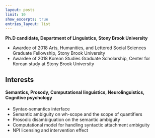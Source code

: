 ```yaml
---
layout: posts
limit: 10
show_excerpts: true
entries_layout: list
---
```




**Ph.D candidate, Department of Linguistics, Stony Brook University** <br />
* Awardee of 2018 Arts, Humanities, and Lettered Social Sciences Graduate Fellowship, Stony Brook University 
* Awardee of 2018 Korean Studies Graduate Scholarship, Center for Korean study at Stony Brook University 


## Interests

#### Semantics, Prosody, Computational linguistics, Neurolinguistics, Cognitive psychology
* Syntax-semantics interface
* Semantic ambiguity on wh-scope and the scope of quantifiers
* Prosodic disambiguation on the semantic ambiguity
* Computational model for handling syntactic attachment ambiguity
* NPI licensing and intervention effect



